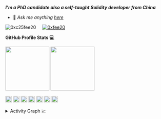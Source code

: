 <em><b>I'm a PhD candidate also a self-taught Solidity developer from China</b></em>

- 💬 <em>Ask me anything [here](https://github.com/0xc25fee20/0xc25fee20/issues)</em>

<p align="left"> <img src="https://komarev.com/ghpvc/?username=0xc25fee20&label=visitors&color=0080ff&&style=flat" alt="0xc25fee20" />&nbsp&nbsp&nbsp&nbsp
<a href="https://twitter.com/0xfee20" target="_Blank"><img src="https://img.shields.io/twitter/follow/0xfee20?label=Follow&social" alt="0xfee20" /></a></p>

**GitHub Profile Stats 💻**

<a href="https://github.com/0xc25fee20" title="0xc25fee20"><img align="" height="137px" src="https://github-readme-stats.vercel.app/api?username=0xc25fee20&hide_title=true&hide_border=true&show_icons=true&include_all_commits=false&line_height=21&bg_color=0,EC6C6C,FFD479,FFFC79,73FA79&theme=graywhite&locale=en" /></a>
<a href="https://github.com/0xc25fee20" title="0xc25fee20"><img align="" height="137px" src="https://github-readme-stats.vercel.app/api/top-langs/?username=0xc25fee20&hide_title=true&hide_border=true&layout=compact&bg_color=0,73FA79,73FDFF,D783FF&theme=graywhite&locale=en" /></a>

<code><a href="https://soliditylang.org/" target="_blank" title="solidity"><img height="20" alt="solidity" 
src="https://docs.soliditylang.org/en/v0.8.15/_static/logo.svg"></a></code>
<code><a href="https://code.visualstudio.com/" title="vscode"><img height="20" alt="VSCode" 
src="https://upload.wikimedia.org/wikipedia/commons/2/2d/Visual_Studio_Code_1.18_icon.svg"></a></code>
<code><a href="https://www.typescriptlang.org/" title="typescript"><img height="20" alt="typescript" src="https://upload.wikimedia.org/wikipedia/commons/4/4c/Typescript_logo_2020.svg"></a></code>
<code><a href="https://reactjs.org/" title="react"><img height="20" alt="react" 
src="https://upload.wikimedia.org/wikipedia/commons/a/a7/React-icon.svg"></a></code>
<code><a href="https://nodejs.org/" title="nodejs"><img height="20" alt="nodejs" 
src="https://upload.wikimedia.org/wikipedia/commons/7/70/Font_Awesome_5_brands_node-js.svg"></a></code>
<code><a href="https://www.python.org/" title="python"><img height="20" alt="python" 
src="https://upload.wikimedia.org/wikipedia/commons/c/c3/Python-logo-notext.svg"></a></code>
<code><a href="https://www.mathworks.com/" title="matlab"><img height="20" alt="matlab" 
src="https://upload.wikimedia.org/wikipedia/commons/2/21/Matlab_Logo.png"></a></code>


<details>
<summary>Activity Graph 📈</summary>
<a href="https://github.com/0xc25fee20"><img alt="His Activity Graph" src="https://activity-graph.herokuapp.com/graph/?username=0xc25fee20&bg_color=fff&color=000&line=cc66ff&point=000&hide_border=true" /></a>
</details>
